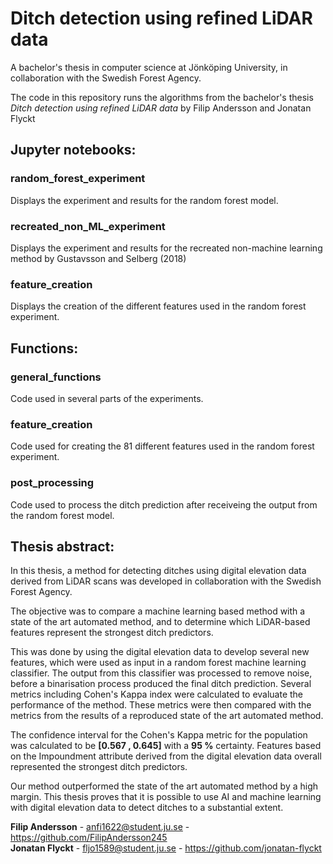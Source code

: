 # Ditch detection using refined LiDAR data
A bachelor's thesis in computer science at Jönköping University, in collaboration with the Swedish Forest Agency.

The code in this repository runs the algorithms from the bachelor's thesis *Ditch detection using refined LiDAR data* by Filip Andersson and Jonatan Flyckt

## Jupyter notebooks:
### random_forest_experiment
Displays the experiment and results for the random forest model.

### recreated_non_ML_experiment
Displays the experiment and results for the recreated non-machine learning method by Gustavsson and Selberg (2018)

### feature_creation
Displays the creation of the different features used in the random forest experiment.

## Functions:
### general_functions
Code used in several parts of the experiments.

### feature_creation
Code used for creating the 81 different features used in the random forest experiment.

### post_processing
Code used to process the ditch prediction after receiveing the output from the random forest model.


## Thesis abstract:
In this thesis, a method for detecting ditches using digital elevation data derived from LiDAR scans was developed in collaboration with the Swedish Forest Agency.

The objective was to compare a machine learning based method with a state of the art automated method, and to determine which LiDAR-based features represent the strongest ditch predictors.

This was done by using the digital elevation data to develop several new features, which were used as input in a random forest machine learning classifier. The output from this classifier was processed to remove noise, before a binarisation process produced the final ditch prediction. Several metrics including Cohen's Kappa index were calculated to evaluate the performance of the method. These metrics were then compared with the metrics from the results of a reproduced state of the art automated method.

The confidence interval for the Cohen's Kappa metric for the population was calculated to be **[0.567 , 0.645]** with a **95 %** certainty. Features based on the Impoundment attribute derived from the digital elevation data overall represented the strongest ditch predictors.

Our method outperformed the state of the art automated method by a high margin. This thesis proves that it is possible to use AI and machine learning with digital elevation data to detect ditches to a substantial extent.


**Filip Andersson** - anfi1622@student.ju.se - https://github.com/FilipAndersson245  
**Jonatan Flyckt** - fljo1589@student.ju.se - https://github.com/jonatan-flyckt
